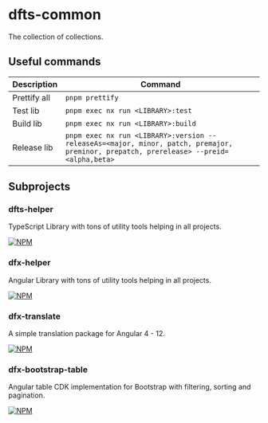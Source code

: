 # dfts-common

The collection of collections.

## Useful commands
| Description  | Command                                                                                                                                |
|--------------|----------------------------------------------------------------------------------------------------------------------------------------|
| Prettify all | `pnpm prettify`                                                                                                                        |
| Test lib     | `pnpm exec nx run <LIBRARY>:test`                                                                                                      |
| Build lib    | `pnpm exec nx run <LIBRARY>:build`                                                                                                     |
| Release lib  | `pnpm exec nx run <LIBRARY>:version --releaseAs=<major, minor, patch, premajor, preminor, prepatch, prerelease> --preid=<alpha,beta> ` |

## Subprojects

### dfts-helper

TypeScript Library with tons of utility tools helping in all projects.

[![NPM](https://nodei.co/npm/dfts-helper.png)](https://npmjs.org/package/dfts-helper)

### dfx-helper

Angular Library with tons of utility tools helping in all projects.

[![NPM](https://nodei.co/npm/dfx-helper.png)](https://npmjs.org/package/dfx-helper)

### dfx-translate

A simple translation package for Angular 4 - 12.

[![NPM](https://nodei.co/npm/dfx-translate.png)](https://npmjs.org/package/dfx-translate)

### dfx-bootstrap-table

Angular table CDK implementation for Bootstrap with filtering, sorting and pagination.

[![NPM](https://nodei.co/npm/dfx-bootstrap-table.png)](https://npmjs.org/package/dfx-bootstrap-table)

